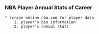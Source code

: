 ### NBA Player Annual Stats of Career
    * scrape online nba.com for player data
        1. player's bio information
        2. player's annual stats